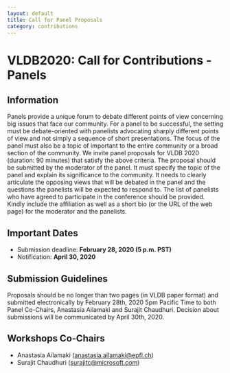 ```yaml
---
layout: default
title: Call for Panel Proposals
category: contributions
---
```


# VLDB2020: Call for Contributions - Panels

## Information

Panels provide a unique forum to debate different points of view concerning big issues that face our community. For a panel to be successful, the setting must be debate-oriented with panelists advocating sharply different points of view and not simply a sequence of short presentations. The focus of the panel must also be a topic of important to the entire community or a broad section of the community. We invite panel proposals for VLDB 2020 (duration: 90 minutes) that satisfy the above criteria. The proposal should be submitted by the moderator of the panel. It must specify the topic of the panel and explain its significance to the community. It needs to clearly articulate the opposing views that will be debated in the panel and the questions the panelists will be expected to respond to. The list of panelists who have agreed to participate in the conference should be provided. Kindly include the affiliation as well as a short bio (or the URL of the web page) for the moderator and the panelists.

## Important Dates

* Submission deadline: **February 28, 2020 (5 p.m. PST)**
* Notification: **April 30, 2020**

## Submission Guidelines

Proposals should be no longer than two pages (in VLDB paper format) and submitted electronically by February 28th, 2020 5pm Pacific Time to both Panel Co-Chairs, Anastasia Ailamaki and Surajit Chaudhuri. Decision about submissions will be communicated by April 30th, 2020.

## Workshops Co-Chairs

* Anastasia Ailamaki ([anastasia.ailamaki@epfl.ch](mailto:anastasia.ailamaki@epfl.ch))
* Surajit Chaudhuri ([surajitc@microsoft.com](mailto:surajitc@microsoft.com>))
